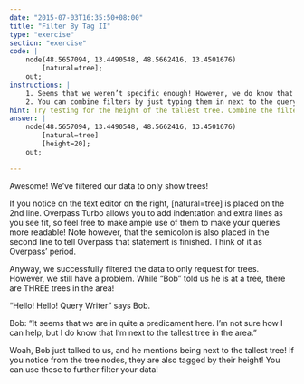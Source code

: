 ```yaml
---
date: "2015-07-03T16:35:50+08:00"
title: "Filter By Tag II"
type: "exercise"
section: "exercise"
code: | 
    node(48.5657094, 13.4490548, 48.5662416, 13.4501676)
        [natural=tree];
    out;
instructions: |
    1. Seems that we weren’t specific enough! However, we do know that Bob is next to the tallest tree in the area, let’s use that info to search for him! Click on the nodes on the map view and find the tallest tree!
    2. You can combine filters by just typing them in next to the query statement just like what we did with `[natural=tree`]. Remember to put the second filter before the semicolon!
hint: Try testing for the height of the tallest tree. Combine the filters by putting them next to each other. 
answer: |
    node(48.5657094, 13.4490548, 48.5662416, 13.4501676)
        [natural=tree]
        [height=20];
    out;

---
```


Awesome! We’ve filtered our data to only show trees!

If you notice on the text editor on the right, [natural=tree] is placed on the 2nd line. Overpass Turbo allows you to add indentation and extra lines as you see fit, so feel free to make ample use of them to make your queries more readable! Note however, that the semicolon is also placed in the second line to tell Overpass that statement is finished. Think of it as Overpass’ period.

Anyway, we successfully filtered the data to only request for trees. However, we still have a problem. While “Bob” told us he is at a tree, there are THREE trees in the area!

“Hello! Hello! Query Writer” says Bob.

Bob: “It seems that we are in quite a predicament here. I’m not sure how I can help, but I do know that I’m next to the tallest tree in the area.”

Woah, Bob just talked to us, and he mentions being next to the tallest tree! If you notice from the tree nodes, they are also tagged by their height! You can use these to further filter your data!
